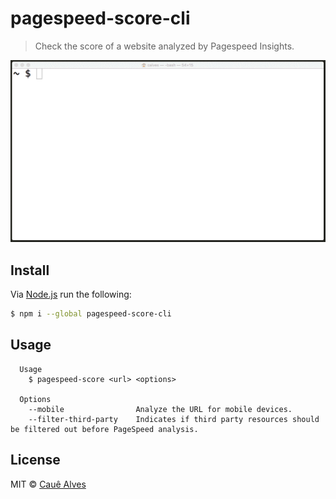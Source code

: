 # pagespeed-score-cli

> Check the score of a website analyzed by Pagespeed Insights.

![Example](screenshot.gif)

## Install 

Via [Node.js](https://nodejs.org) run the following:
```bash
$ npm i --global pagespeed-score-cli
```

## Usage
```
  Usage
    $ pagespeed-score <url> <options>

  Options
    --mobile 				Analyze the URL for mobile devices.
    --filter-third-party 	Indicates if third party resources should be filtered out before PageSpeed analysis.
```

## License

MIT © [Cauê Alves](http://cauealves.com)
